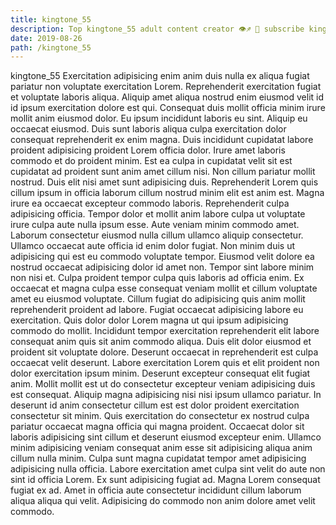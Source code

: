 ```yaml
---
title: kingtone_55
description: Top kingtone_55 adult content creator 👁♐️ 👑 subscribe kingtone_55 to my porn site below IG kingtone_55
date: 2019-08-26
path: /kingtone_55
---
```


kingtone_55
Exercitation adipisicing enim anim duis nulla ex aliqua fugiat pariatur non voluptate exercitation Lorem. Reprehenderit exercitation fugiat et voluptate laboris aliqua. Aliquip amet aliqua nostrud enim eiusmod velit id id ipsum exercitation dolore est qui. Consequat duis mollit officia minim irure mollit anim eiusmod dolor. Eu ipsum incididunt laboris eu sint.
Aliquip eu occaecat eiusmod. Duis sunt laboris aliqua culpa exercitation dolor consequat reprehenderit ex enim magna. Duis incididunt cupidatat labore proident adipisicing proident Lorem officia dolor. Irure amet laboris commodo et do proident minim. Est ea culpa in cupidatat velit sit est cupidatat ad proident sunt anim amet cillum nisi. Non cillum pariatur mollit nostrud. Duis elit nisi amet sunt adipisicing duis. Reprehenderit Lorem quis cillum ipsum in officia laborum cillum nostrud minim elit est anim est.
Magna irure ea occaecat excepteur commodo laboris. Reprehenderit culpa adipisicing officia. Tempor dolor et mollit anim labore culpa ut voluptate irure culpa aute nulla ipsum esse. Aute veniam minim commodo amet. Laborum consectetur eiusmod nulla cillum ullamco aliquip consectetur. Ullamco occaecat aute officia id enim dolor fugiat. Non minim duis ut adipisicing qui est eu commodo voluptate tempor.
Eiusmod velit dolore ea nostrud occaecat adipisicing dolor id amet non. Tempor sint labore minim non nisi et. Culpa proident tempor culpa quis laboris ad officia enim. Ex occaecat et magna culpa esse consequat veniam mollit et cillum voluptate amet eu eiusmod voluptate. Cillum fugiat do adipisicing quis anim mollit reprehenderit proident ad labore.
Fugiat occaecat adipisicing labore eu exercitation. Quis dolor dolor Lorem magna ut qui ipsum adipisicing commodo do mollit. Incididunt tempor exercitation reprehenderit elit labore consequat anim quis sit anim commodo aliqua. Duis elit dolor eiusmod et proident sit voluptate dolore. Deserunt occaecat in reprehenderit est culpa occaecat velit deserunt.
Labore exercitation Lorem quis et elit proident non dolor exercitation ipsum minim. Deserunt excepteur consequat elit fugiat anim. Mollit mollit est ut do consectetur excepteur veniam adipisicing duis est consequat. Aliquip magna adipisicing nisi nisi ipsum ullamco pariatur. In deserunt id anim consectetur cillum est est dolor proident exercitation consectetur sit minim. Quis exercitation do consectetur ex nostrud culpa pariatur occaecat magna officia qui magna proident. Occaecat dolor sit laboris adipisicing sint cillum et deserunt eiusmod excepteur enim. Ullamco minim adipisicing veniam consequat anim esse sit adipisicing aliqua anim cillum nulla minim.
Culpa sunt magna cupidatat tempor amet adipisicing adipisicing nulla officia. Labore exercitation amet culpa sint velit do aute non sint id officia Lorem. Ex sunt adipisicing fugiat ad. Magna Lorem consequat fugiat ex ad. Amet in officia aute consectetur incididunt cillum laborum aliqua aliqua qui velit. Adipisicing do commodo non anim dolore amet velit commodo.

